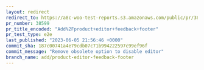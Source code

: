 ```yaml
---
layout: redirect
redirect_to: https://a8c-woo-test-reports.s3.amazonaws.com/public/pr/38599/e2e/index.html
pr_number: 38599
pr_title_encoded: "Add%2Fproduct+editor+feedback+footer"
pr_test_type: e2e
last_published: "2023-06-05 21:56:46 +0000"
commit_sha: 187c00741a4e79cdb07c71b994222597c99ef96f
commit_message: "Remove obsolete option to disable editor"
branch_name: add/product-editor-feedback-footer
---
```

